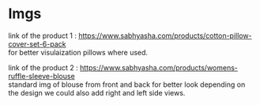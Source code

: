 # Imgs

link of the product 1 : https://www.sabhyasha.com/products/cotton-pillow-cover-set-6-pack <br>
for better visulaization pillows where used.

link of the product 2 : https://www.sabhyasha.com/products/womens-ruffle-sleeve-blouse <br>
   standard img of blouse from front and back for better look depending on the design we could also add right and left side views.
